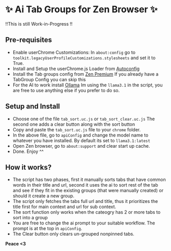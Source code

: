 # ✨ Ai Tab Groups for Zen Browser ✨
‼️This is still Work-in-Progress ‼️
## Pre-requisites
- Enable userChrome Customizations:
    In `about:config` go to `toolkit.legacyUserProfileCustomizations.stylesheets` and set it to True.
- Install and Setup the userChrome.js Loader from [Autoconfig](https://github.com/MrOtherGuy/fx-autoconfig/tree/master)
- Install the Tab groups config from [Zen Premium](https://github.com/wysh3/zen-premium)
    If you already have a TabGroup Config you can skip this
- For the AI to work install [Ollama](https://ollama.com/)
    Im using the `llama3.1` in the script, you are free to use anything else if you prefer to do so.

## Setup and Install
- Choose one of the file `tab_sort.uc.js` or `tab_sort_clear.uc.js`
    The second one adds a clear button along with the sort button
- Copy and paste the `tab_sort.uc.js` file to your `chrome` folder.
- In the above file, go to `apiConfig` and change the model name to whatever you have installed. By default its set to `llama3.1:latest`
- Open Zen browser, go to `about:support` and clear start up cache.
- Done. Enjoy ^^

## How it works?
- The script has two phases, first it manually sorts tabs that have common words in their title and url, second it uses the ai to sort rest of the tab and see if they fit in the existing groups (that were manually created) or should it create a new group.
- The script only fetches the tabs full url and title, thus it prioritizes the title first for main context and url for sub context.
- The sort function only works when the cateogry has 2 or more tabs to sort into a group
- You are free to change the ai prompt to your suitable workflow. The prompt is at the top in `apiConfig`.
- The Clear button only clears un-grouped nonpinned tabs.

**Peace <3**

